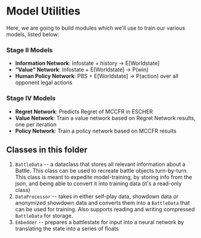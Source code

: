 # Model Utilities
Here, we are going to build modules which we'll use to train our various models, listed below:

### Stage II Models
- **Information Network**: Infostate + history → E[Worldstate]
- **“Value” Network**: Infostate + E[Worldstate] → P(win)
- **Human Policy Network**: PBS + E[Worldstate] → P(action) over all opponent legal actions

### Stage IV Models
- **Regret Network**: Predicts Regret of MCCFR in ESCHER
- **Value Network**: Train a value network based on Regret Network results, one per iteration
- **Policy Network**: Train a policy network based on MCCFR results

## Classes in this folder
1. `BattleData` -- a dataclass that stores all relevant information about a Battle. This class can be used to recreate battle objects turn-by-turn. This class is meant to expedite model-training, by storing info from the json, and being able to convert it into training data (it's a read-only class)
2. `DataProcessor` -- takes in either self-play data, showdown data or anonymized showdown data and converts them into a `BattleData` that can be used for training. Also supports reading and writing compressed `BattleData` for storage.
3. `Embedder` -- prepares a battlestate for input into a neural network by translating the state into a series of floats
